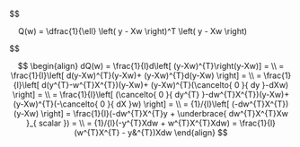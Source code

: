 $$

    Q(w) = \dfrac{1}{\ell} \left( y - Xw \right)^T \left( y - Xw \right)

$$

$$
\begin{align}
dQ(w) = \frac{1}{l}d\left[   (y-Xw)^{T}\right(y-Xw)] =  \\
= \frac{1}{l}\left[ d(y-Xw)^{T}(y-Xw)+ (y-Xw)^{T}d(y-Xw) \right] = \\
= \frac{1}{l}\left[ d(y^{T}-w^{T}X^{T})(y-Xw)+ (y-Xw)^{T}(\cancelto{ 0 }{ dy }-dXw) \right] = \\
= \frac{1}{l}\left[ (\cancelto{ 0 }{ dy^{T} }-dw^{T}X^{T})(y-Xw)+ (y-Xw)^{T}(-\cancelto{ 0 }{ dX }w) \right] = \\
= {1}/{l}\left[ (-dw^{T}X^{T})(y-Xw) \right] = \frac{1}{l}(-dw^{T}X^{T}y + \underbrace{ dw^{T}X^{T}Xw }_{ scalar }) =  \\
= {1}/{l}(-y^{T}Xdw + w^{T}X^{T}Xdw) = \frac{1}{l}(w^{T}X^{T} - y&^{T})Xdw
\end{align}
$$